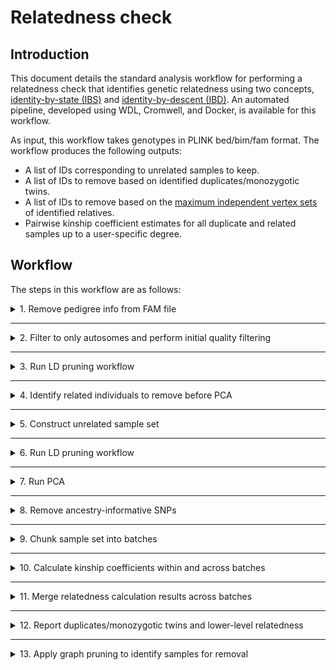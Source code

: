 # Relatedness check

## Introduction

This document details the standard analysis workflow for performing a relatedness check that identifies genetic relatedness using two concepts, [identity-by-state (IBS)](https://isogg.org/wiki/Identical_by_state) and [identity-by-descent (IBD)](https://isogg.org/wiki/Identical_by_descent). An automated pipeline, developed using WDL, Cromwell, and Docker, is available for this workflow.

As input, this workflow takes genotypes in PLINK bed/bim/fam format. The workflow produces the following outputs:

* A list of IDs corresponding to unrelated samples to keep.
* A list of IDs to remove based on identified duplicates/monozygotic twins.
* A list of IDs to remove based on the [maximum independent vertex sets](https://en.wikipedia.org/wiki/Independent_set_(graph_theory)) of identified relatives.
* Pairwise kinship coefficient estimates for all duplicate and related samples up to a user-specific degree.

## Workflow

The steps in this workflow are as follows:

<details>
<summary>1. Remove pedigree info from FAM file </summary>
</br>

In this step, the input PLINK [fam file](https://www.cog-genomics.org/plink/1.9/formats#fam) is modified so that the family ID is unique and parent relationships are removed. An ID map is also created so that PLINK `--update-ids` can be used at a later point to revert the IDs.

Sample command:
```shell
# Create new fam file with pedigree information removed
# Column 1 is uniquely assigned as the corresponding row number
# Columns 3 and 4 are assigned all 0s
awk '{$1=NR; $3=0; $4=0; print}' <fam_file> \
    > <updated_fam_file_prefix>.fam 

# Create ID mapping between new IDs and original IDs
# Column order = new FID, new IID, old FID, old IID
awk '{print NR,$2,$1,$2}' <fam_file> \
    > <id_mapping_file_prefix>.txt 
```

Input Files:

| FILE | DESCRIPTION |
| --- | --- |
| `<fam_file>` | PLINK format fam file for input genotypes |

Output Files:

| FILE | DESCRIPTION |
| --- | --- |
| `<updated_fam_file_prefix>.fam` | PLINK format fam file for output genotypes. Pedigree information removed. |
| `<id_mapping_file_prefix>.txt` | PLINK ID mapping file to go from new IDs to original IDs. Compatible with PLINK `--update-ids` |

</details>

----

<details>
<summary>2. Filter to only autosomes and perform initial quality filtering</summary>
</br>

Only the autosomes are needed for accurate calculations of relatedness, so all other chromosomes are excluded to simplify the workflow and reduce resource requirements. For each variant, the genotype call rate, minor allele frequency, and Hardy-Weinberg equilibrium are used to filter out low-quality variants that would bias downstream calculations. 

Sample command:
```shell
# Apply variant filtering and reduce data set to only autosomes
# Explicit input specification of bim/bed/fam separately allows 
#   for incorporation of updated fam file without pedigree info
plink \
    --bed <bed_prefix>.bed \
    --bim <bim_prefix>.bim \
    --fam <fam_prefix>.fam \
    --autosome \
    --geno <rate> \
    --hwe <pvalue> \
    --maf <freq> \
    --make-bed \
    --out <output_prefix>
```

Input files:

| FILE | DESCRIPTION |
| --- | --- |
| `<bed_prefix>.bed` | PLINK format bed file for input genotypes |
| `<bim_prefix>.bim` | PLINK format bim file for input genotypes |
| `<fam_prefix>.fam` | PLINK format fam file for input genotypes. Pedigree information removed. |

Output Files:

| FILE | DESCRIPTION |
| --- | --- |
| `<output_prefix>.bed` | PLINK format bed file for output genotypes |
| `<output_prefix>.bim` | PLINK format bim file for output genotypes |
| `<output_prefix>.fam` | PLINK format fam file for output genotypes |
| `<output_prefix>.log` | PLINK log file |

Parameters:

| PARAMETER | DESCRIPTION |
| --- | --- |
| `--bed <bed_prefix>.bed` | PLINK bed file for input genotypes |
| `--bim <bim_prefix>.bed` | PLINK bim file for input genotypes |
| `--fam <fam_prefix>.bed` | PLINK fam file for input genotypes |
| `--autosome` | Flag indicating to retain only chromosomes 1-22 |
| `--geno <rate>` | Filters out all variants with missing call rates exceeding `<rate>` (decimal value) |
| `--hwe <pvalue>` | Filters out all variants which have Hardy-Weinberg equilibrium exact test p-value below `<pvalue>` |
| `--maf <freq>` | Filters out all variants with minor allele frequency below `<freq>` (decimal value) |
| `--make-bed` | Flag indicating to generate genotypes in PLINK bed/bim/fam format |
| `--out <output_prefix>` | Prefix for output genotypes in PLINK bed/bim/fam format |

</details>

----

<details>
<summary>3. Run LD pruning workflow</summary>
</br>

</details>

----

<details>
<summary>4. Identify related individuals to remove before PCA</summary>
</br>

Prior to running PCA, the sample set will be reduced to only unrelated (relatedness degree >3) individuals. This helps mitigate [PC estimation biases caused by high genotypic correlation between samples](https://stats.stackexchange.com/questions/50537/should-one-remove-highly-correlated-variables-before-doing-pca), to produce top PCs that are maximally informative for ancestral diversity. To obtain a subset of unrelated samples, [KING](https://doi.org/10.1093/bioinformatics/btq559) will be used.

<details>
<summary>Standard processing</summary>
</br>

# Standard processing

## Kinship coefficient calculations

Sample command:
```shell
# Calculate kinship coefficients and report only pairwise 
#   relationships greater than or equal to the specified degree
king \
    --cpus <num_cpus> \
    -b <bed_prefix>.bed \
    --fam <fam_prefix>.fam \
    --bim <bim_prefix>.bim \
    --kinship \
    --degree <degree> \
    --prefix <output_prefix>
```

Input files:

| FILE | DESCRIPTION |
| --- | --- |
| `<bed_prefix>.bed` | PLINK format bed file for input genotypes |
| `<bim_prefix>.bim` | PLINK format bim file for input genotypes |
| `<fam_prefix>.fam` | PLINK format fam file for input genotypes |

Output Files:

| FILE | DESCRIPTION |
| --- | --- |
| `<output_prefix>.kin` | Within-family kinship calculation results table. For PLINK fam files with no pedigree information, this file should only contain a header line with no table records. |
| `<output_prefix>.kin0` | Across family kinship calculation results table. Column descriptions [here](http://people.virginia.edu/~wc9c/KING/manual.html#WITHIN) |

Parameters:

| PARAMETER | DESCRIPTION |
| --- | --- |
| `--b <bed_prefix>.bed` | PLINK bed file for input genotypes |
| `--bim <bim_prefix>.bed` | PLINK bim file for input genotypes |
| `--fam <fam_prefix>.bed` | PLINK fam file for input genotypes |
| `--cpus <num_cpus>` | Flag indicating to retain only chromosomes 1-22 |
| `--kinship` | Filters out all variants with minor allele frequency below `<freq>` (decimal value) |
| `--degree <degree>` | Flag indicating to generate genotypes in PLINK bed/bim/fam format |
| `--prefix <output_prefix>` | Prefix for output genotypes in PLINK bed/bim/fam format |

## Identify unrelated subset of samples

To obtain a list of unrelated individuals, a greedy graph pruning approach is taken.

Sample code:
```R
# TODO: Convert this example code into an R script

library(igraph)
options(stringsAsFactors = F)

# User-specified arguments
input.file <- "king/king.kin0" # KING across-family results table from --kinship
output.file <- "pca_sample_exclusions.txt" # Name for outputting PLINK compatible remove ID file

# Read in KING --kinship output table
king.stats <- read.table(input.file, header = T)

# Combine FID and IIDs into single ID for first component of a pair
edge.heads <- paste0(king.stats$FID1, ":::", king.stats$ID1)
# Combine FID and IIDs into single ID for second component of a pair
edge.tails <- paste0(king.stats$FID2, ":::", king.stats$ID2)
sample.pairs = cbind(edge.heads, edge.tails)

# Create undirected sample graph
sample.graph <- graph.data.frame(sample.pairs, directed = F)

# Data structure to track which samples to exclude
remove.list <- c()

# Get the number of relationships per sample
sample.degrees <- sort(degree(sample.graph), decreasing = T)

# Apply greedy graph pruning approach
# Remove highest degree samples until none are left or
#   the highest degree sample has degree 1
current.graph <- sample.graph
while(length(sample.degrees) > 0 & sample.degrees[1] > 1) {
    remove.list <- c(remove.list, names(sample.degrees[1]))
    current.graph <- current.graph - names(sample.degrees[1])
    sample.degrees = sort(degree(current.graph), decreasing = T)
}

# Update sample pairs post-pruning
unpruned.sample.pairs <- sample.pairs[!(sample.pairs[,1] %in% remove.list) & !(sample.pairs[,2] %in% remove.list),]

# Randomly select one from each pair to remove
random.exclusions <- sapply(1:nrow(unpruned.sample.pairs),
    function(i){unpruned.sample.pairs[i, sample(x = 1:2, size = 1)]})

# Update remove list
remove.list <- c(remove.list, as.vector(random.exclusions))

# Final check that no sample pairs remain
if(sum(!(sample.pairs[,1] %in% remove.list) & !(sample.pairs[,2] %in% remove.list)) > 0){
    stop("Error: Not all sample pairs filtered during graph pruning!")
}

# Export PLINK compatible remove list
final.remove.list <- do.call(rbind, strsplit(remove.list, split = ":::"))
write.table(final.remove.list, file = output.file, 
    sep = " ", row.names = F, col.names = F, quote = F)
```
</details>

<details>
<summary>Parallel processing</summary>
</br>

# Parallel processing

As descrbined in the KING [documentation](http://people.virginia.edu/~wc9c/KING/manual.html#WITHIN), the `--proj` option can be used to take advantage of batch sample processing which lends itself to easy parallelization. This approach offers both real time computational speedups and reduced memory requirements per run when compared to processing the whole data set at once. Batch sample processing becomes necessary when analyzing tens of thousands of samples or more. For illustrative purposes, assume that a data set is partitioned into 3 batches of samples. Six iterations of KING would need to be run to perform all pairwise comparisons between all samples across the batches.

**Note:** If all the partitions have *exactly* the same sample size, then the value provided to the `--proj` option is simply the sample size of any partition. If the partitions differ in size, then the value provided to the `--proj` option should be the sample size of the *first* partition listed for the `-b`, `--fam`, and `--bim` options.

Sample command:
```shell
# Calculate kinship coefficients between partitions 1 and 2
king \
    --cpus <num_cpus> \
    -b <partition1>.bed,<partition2>.bed \
    --fam <partition1>.fam,<partition2>.fam \
    --bim <partition1>.bim,<partition2>.bim \
    --kinship \
    --degree <degree> \
    --proj <partition1_size> \
    --prefix <partition12_prefix>
    
# Calculate kinship coefficients between partitions 2 and 3
king \
    --cpus <num_cpus> \
    -b <partition2>.bed,<partition3>.bed \
    --fam <partition2>.fam,<partition3>.fam \
    --bim <partition2>.bim,<partition3>.bim \
    --kinship \
    --degree <degree> \
    --proj <partition2_size> \
    --prefix <partition23_prefix>

# Calculate kinship coefficients between partitions 1 and 3
king \
    --cpus <num_cpus> \
    -b <partition1>.bed,<partition3>.bed \
    --fam <partition1>.fam,<partition3>.fam \
    --bim <partition1>.bim,<partition3>.bim \
    --kinship \
    --degree <degree> \
    --proj <partition1_size> \
    --prefix <partition13_prefix>

# Calculate kinship coefficients within each partition
king \
    --cpus <num_cpus> \
    -b <partition1>.bed \
    --fam <partition1>.fam \
    --bim <partition1>.bim \
    --kinship \
    --degree <degree> \
    --prefix <partition1_prefix>

king \
    --cpus <num_cpus> \
    -b <partition2>.bed \
    --fam <partition2>.fam \
    --bim <partition2>.bim \
    --kinship \
    --degree <degree> \
    --prefix <partition2_prefix>

king \
    --cpus <num_cpus> \
    -b <partition3>.bed \
    --fam <partition3>.fam \
    --bim <partition3>.bim \
    --kinship \
    --degree <degree> \
    --prefix <partition3_prefix>

```
</details>

</details>

----

<details>
<summary>5. Construct unrelated sample set</summary>
</br>

Using the autosome only PLINK file set (prior to LD-pruning), related individuals (degree 3 or less) are removed and variant QC is re-applied.

Sample code:
```shell

# Remove related samples and re-apply variant QC
plink \
    --bfile <bed_bim_fam_prefix> \
    --remove <remove_list_prefix>.txt
    --geno <rate> \
    --hwe <pvalue> \
    --maf <freq> \
    --make-bed \
    --out <output_prefix>
```

Input files:

| FILE | DESCRIPTION |
| --- | --- |
| `<bed_bim_fam_prefix>.bed` | PLINK format bed file for input genotypes |
| `<bed_bim_fam_prefix>.bim` | PLINK format bim file for input genotypes |
| `<bed_bim_fam_prefix>.fam` | PLINK format fam file for input genotypes |
| `<remove_list_prefix>.txt` | Two-column (FID and IID) space-delimited ID file containing samples to remove |

Output Files:

| FILE | DESCRIPTION |
| --- | --- |
| `<output_prefix>.bed` | PLINK format bed file for output genotypes |
| `<output_prefix>.bim` | PLINK format bim file for output genotypes |
| `<output_prefix>.fam` | PLINK format fam file for output genotypes |
| `<output_prefix>.log` | PLINK log file |

Parameters:

| PARAMETER | DESCRIPTION |
| --- | --- |
| `--bfile <bed_bim_fam_prefix>` | PLINK file set for input genotypes |
| `--remove` | Remove samples based on a list of IDs (FID and IID pairs) |
| `--autosome` | Flag indicating to retain only chromosomes 1-22 |
| `--geno <rate>` | Filters out all variants with missing call rates exceeding `<rate>` (decimal value) |
| `--hwe <pvalue>` | Filters out all variants which have Hardy-Weinberg equilibrium exact test p-value below `<pvalue>` |
| `--maf <freq>` | Filters out all variants with minor allele frequency below `<freq>` (decimal value) |
| `--make-bed` | Flag indicating to generate genotypes in PLINK bed/bim/fam format |
| `--out <output_prefix>` | Prefix for output genotypes in PLINK bed/bim/fam format |
</details>


----

<details>
<summary>6. Run LD pruning workflow</summary>
</br>

</details>

----

<details>
<summary>7. Run PCA</summary>
</br>

To ensure that calculation of principal components (PCs) will scale reasonably (in terms of both memory and CPU demands) to biobank size data (100k+ samples), [FlashPCA2](https://github.com/gabraham/flashpca) will be used. This PCA algorithm gets its memory and computational efficency from doing block-wise calculations on the data and using the implicitly restarted Arnoldi method in calculating a pre-specificed number of PC approximations. The [manuscript](https://doi.org/10.1093/bioinformatics/btx299) describing FlashPCA2 mechanics highlights that PCA takes under 6 hours using 2GB of RAM for 20 PCs on 500k samples and 100k SNPs.

For the purpose of identifying ancestry-informative SNPs, the PCA will only require calculating the loadings for the top 3 PCs.

</details>

----

<details>
<summary>8. Remove ancestry-informative SNPs</summary>
</br>

</details>

----

<details>
<summary>9. Chunk sample set into batches</summary>
</br>

</details>

----

<details>
<summary>10. Calculate kinship coefficients within and across batches</summary>
</br>

</details>

----

<details>
<summary>11. Merge relatedness calculation results across batches</summary>
</br>

</details>

----

<details>
<summary>12. Report duplicates/monozygotic twins and lower-level relatedness</summary>
</br>

The [KING robust kinship coefficients](https://doi.org/10.1093/bioinformatics/btq559) can be interpreted as follows (Based on Table 1 from [Manichaikul et al.](https://doi.org/10.1093/bioinformatics/btq559)):

| Kinship coefficient | Interpretation |
| :----: | :----: |
| >0.354 | Duplicates or monozygotic twins |
| (0.177, 0.354] | 1st degree relatives |
| (0.0884, 0.177] | 2nd degree relatives |
| (0.0442, 0.0884] | 3rd degree relatives |

For the relatedness check, all pairs of samples with relatedness smaller than a user-specified degree (up to degree 3) will be reported, along with their kinship coefficient, in a log file. Based on the kinship coefficient ranges specified in the table above, each sample pair will be annotated as duplicates/monozygotic twins or 1st, 2nd, or 3rd degree relatives.

</details>

----

<details>
<summary>13. Apply graph pruning to identify samples for removal</summary>
</br>

The same graph pruning approach as used for identifying a set of unrelated individuals will be used here. The output will be a file with a PLINK compatible list of IDs (FID and IID) recommended for exclusion.

</details>



